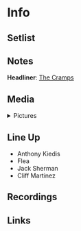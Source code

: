 # Info


## Setlist

## Notes

**Headliner**: [The Cramps](https://en.wikipedia.org/wiki/The_Cramps)

## Media 

<details>
  <summary>Pictures</summary>
  <img alt="Flyer" title="Flyer" src="19840623f.jpg" height="200" />-
</details>

## Line Up

* Anthony Kiedis
* Flea
* Jack Sherman
* Cliff Martinez

## Recordings

## Links